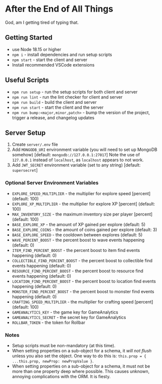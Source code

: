 # After the End of All Things

God, am I getting tired of typing that.

## Getting Started

- use Node 18.15 or higher
- `npm i` - install dependencies and run setup scripts
- `npm start` - start the client and server
- Install recommended VSCode extensions

## Useful Scripts

- `npm run setup` - run the setup scripts for both client and server
- `npm run lint` - run the lint checker for client and server
- `npm run build` - build the client and server
- `npm run start` - start the client and the server
- `npm run bump:<major,minor,patch>` - bump the version of the project, trigger a release, and changelog updates

## Server Setup

1. Create `server/.env` file
1. Add `MONGODB_URI` environment variable (you will need to set up MongoDB somehow) [default: `mongodb://127.0.0.1:27017`] Note the use of `127.0.0.1` instead of `localhost`, as `localhost` appears to not work.
1. Add `JWT_SECRET` environment variable (set to any string) [default: `supersecret`]

### Optional Server Environment Variables

- `EXPLORE_SPEED_MULTIPLIER` - the multiplier for explore speed [percent] (default: 100)
- `EXPLORE_XP_MULTIPLIER` - the multiplier for explore XP [percent] (default: 100)
- `MAX_INVENTORY_SIZE` - the maximum inventory size per player [percent] (default: 100)
- `BASE_EXPLORE_XP` - the amount of XP gained per explore (default: 5)
- `BASE_EXPLORE_COINS` - the amount of coins gained per explore (default: 3)
- `BASE_EXPLORE_SPEED` - the cooldown between explores (default: 5)
- `WAVE_PERCENT_BOOST` - the percent boost to wave events happening (default: 0)
- `ITEM_FIND_PERCENT_BOOST` - the percent boost to item find events happening (default: 0)
- `COLLECTIBLE_FIND_PERCENT_BOOST` - the percent boost to collectible find events happening (default: 0)
- `RESOURCE_FIND_PERCENT_BOOST` - the percent boost to resource find events happening (default: 0)
- `LOCATION_FIND_PERCENT_BOOST` - the percent boost to location find events happening (default: 0)
- `MONSTER_FIND_PERCENT_BOOST` - the percent boost to monster find events happening (default: 0)
- `CRAFTING_SPEED_MULTIPLIER` - the multiplier for crafting speed [percent] (default: 100)
- `GAMEANALYTICS_KEY` - the game key for GameAnalytics
- `GAMEANALYTICS_SECRET` - the secret key for GameAnalytics
- `ROLLBAR_TOKEN` - the token for Rollbar

### Notes

- Setup scripts must be non-mandatory (at this time).
- When setting properties on a sub-object for a schema, it _will not flush_ unless you also set the object. One way to do this is: `this.prop = { ...this.prop, newProp: newPropValue }`.
- When setting properties on a sub-object for a schema, it must not be more than one property deep where possible. This causes unknown, annoying complications with the ORM. It is fiesty.
